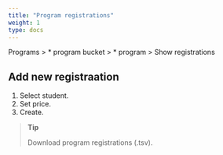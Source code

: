 ```yaml
---
title: "Program registrations"
weight: 1
type: docs
---
```


Programs > \* program bucket > \* program > Show registrations

## Add new registraation

1. Select student.
2. Set price.
3. Create.

> **Tip**
>
> Download program registrations (.tsv).
